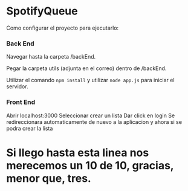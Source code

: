 # SpotifyQueue

Como configurar el proyecto para ejecutarlo:

### Back End

Navegar hasta la carpeta /backEnd.

Pegar la carpeta utils (adjunta en el correo) dentro de /backEnd.

Utilizar el comando `npm install` y utilizar `node app.js` para iniciar el servidor.

### Front End

Abrir localhost:3000
Seleccionar crear un lista
Dar click en login
Se redireccionara automaticamente de nuevo a la aplicacion y ahora si se podra crear la lista

# Si llego hasta esta linea nos merecemos un 10 de 10, gracias, menor que, tres.
